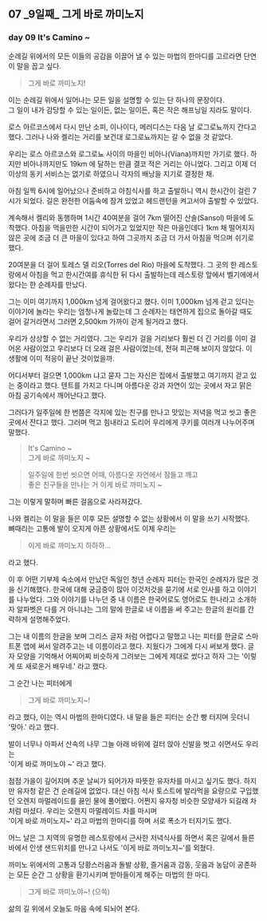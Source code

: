 ## 07 _9일째\_ 그게 바로 까미노지

### day 09 It's Camino ~



순례길 위에서의 모든 이들의 공감을 이끌어 낼 수 있는
마법의 한마디를 고르라면 단연 이 말을 꼽고 싶다.

> 그게 바로 까미노지!

이는 순례길 위에서 일어나는 모든 일을 설명할 수 있는 단 하나의 문장이다.  
그 일이 내가 감당할 수 있는 일이든, 없는 일이든, 혹은 작은 해프닝일 지라도 말이다.

로스 아르코스에서 다시 만난 소피, 이나이다, 메러디스는 다음 날 
로그로뇨까지 간다고 했다. 그러나 나와 켈리는 거리를 보건대 로그로뇨까지는 
갈 수 없을 것 같았다.

우리는 로스 아르코스와 로그로뇨 사이의 마을인 비아나(Viana)까지만 가기로 했다.
하지만 비아나까지만도 19km 에 달하는 만큼 결코 적은 거리는 아니었다.
그리고 이제 더 이상의 동키 서비스는 없기로 하였으니 각자의 배낭을 지기로 결정한 채.

아침 일찍 6시에 일어났으나 준비하고 아침식사를 하고 출발하니 역시 한시간이 걸린
7시가 되었다. 길은 완전한 어둠속에 잠겨 있었고 헤드랜턴을 켜고서야 
출발할 수 있았다.

계속해서 켈리와 동행하며 1시간 40여분을 걸어 7km 떨어진 
산솔(Sansol) 마을에 도착했다. 
아침을 먹을만한 시간이 되어가고 있었지만 작은 마을인데다 1km 채 떨어지지 않은 곳에
조금 더 큰 마을이 있다고 하여 그곳까지 조금 더 가서 아침을 먹으며 쉬기로 했다.

20여분을 더 걸어 토레스 델 리오(Torres del Rio) 마을에 도착했다.
그 곳의 한 레스토랑에서 아침을 먹고 한시간여를 휴식한 뒤 다시 출발하는데 
레스토랑 앞에서 벨기에에서 왔다는 한 순례자를 만났다.

그는 이미 여기까지 1,000km 넘게 걸어왔다고 했다.
이미 1,000km 넘게 걷고 있다는 이야기에 놀라는 우리는 엄청나게 놀랐는데
그 순례자는 태연하게 집으로 돌아갈 때도 걸어 갈거라면서 
그러면 2,500km 가까이 걷게 될거라고 했다.

우리가 상상할 수 없는 거리였다. 그는 우리가 걸을 거리보다 훨씬 더 긴 거리를 이미 걸어온 사람이었고
우리보다 더 오래 걸은 사람이었는데, 전혀 피곤해 보이지 않았다.
이 생활에 이미 적응이 끝난 것이었을까. 

어디서부터 걸으면 1,000km 냐고 묻자 그는 자신은 집에서 출발했고 
여기까지 걷고 있는 중이라고 했다.
텐트를 가지고 다니며 아름다운 강과 자연이 있는 곳에서 자고
맑은 아침 공기속에서 깨어난다고 했다.

그러다가 일주일에 한 번쯤은 각지에 있는 친구를 만나고 
맛있는 저녁을 먹고 씻고 좋은 곳에서 잔다고 했다.
그러며 먹고 힘내라고 도리어 우리에게 쿠키를 여러개 나누어주며 말했다.

> It's Camino ~  
> 그게 바로 까미노지 ~

>일주일에 한번 씻으면 어때, 아름다운 자연에서 잠들고 깨고  
좋은 친구들을 만나는 거 이게 바로 까미노지 ~

그는 이렇게 말하며 빠른 걸음으로 사라져갔다.

나와 켈리는 이 말을 들은 이후 모든 설명할 수 없는 상황에서 이 말을 쓰기 시작했다.  
뼈때리는 고통에 발이 오지게 아픈 상황에서도 이제 우리는
> 이게 바로 까미노지 하하하...

라고 했다.

이 후 어떤 기부제 숙소에서 만났던 독일인 청년 순례자 피터는
한국인 순례자가 많은 것을 신기해했다. 
한국에 대해 궁금증이 많아 이것저것을 묻기에 서로 인사를 하고 이야기를 나누었다. 
그와 이야기를 나누던 중 내 이름은 한국어로도 영어로도 한나라고 소개하자
알파벳은 다를 거 아니냐는 그의 말에 한글로 내 이름을 써 주고는 한글의 원리를
간략하게 설명해주었다. 

그는 내 이름의 한글을 보며 그리스 글자 처럼 어렵다고 말했고
나는 피터를 한글로 스마트폰 앱에 써서 알려주고는 네 이름이라고 했다. 
지웠다가 그에게 다시 써보게 했다. 
글자 모양을 기억해서 어찌어찌 비슷하게 그려보는 그에게
제대로 썼다고 하자 그는 '이렇게 또 새로운거 배우네.' 라고 했다.

그 순간 나는 피터에게 

> 그게 바로 까미노지~! 

라고 했다, 이는 역시 마법의 한마디였다. 
내 말을 들은 피터는 순간 빵 터지며 웃더니 '맞아.' 라고 했다. 

발이 너무나 아파서 산속의 나무 그늘 아래 바위에 걸터 앉아
신발을 벗고 쉬면서도 우리는  
'이게 바로 까미노야 ~' 라고 했다.

점점 가을이 깊어지며 추운 날씨가 되어가자 따뜻한 유자차를 마시고 싶기도 했다.
하지만 유자청 같은 건 순례길에 없었다. 대신 아침 식사 토스트에 발라먹을 요량으로
구입했던 오렌지 마멀레이드를 끓인 물에 풀어봤다.
어쩐지 유자청 비슷한 모양새가 되길래 차처럼 마셨다. 
우리는 오렌지 마멀레이드 차를 마시며  
'이게 바로 까미노지~' 라고 
마법의 한마디를 하며 서로 폭소가 터지기도 했다.  

어느 날은 그 지역의 유명한 레스토랑에서 근사한 저녁식사를 하면서 
혹은 길에서 들른 바에서 인생 샌드위치를 만나고 나서도 
'이게 바로 까미노지~'를 외쳤다.


까미노 위에서의 고통과 당황스러움과 돌발 상황,
즐거움과 감동, 웃음과 농담이 공존하는 모든 순간 
그 상황을 환기시키며 받아들이게 해주는 마법의 한 마디.

> 그게 바로 까미노야~! (으쓱)

삶의 길 위에서 오늘도 마음 속에 되뇌어 본다.
